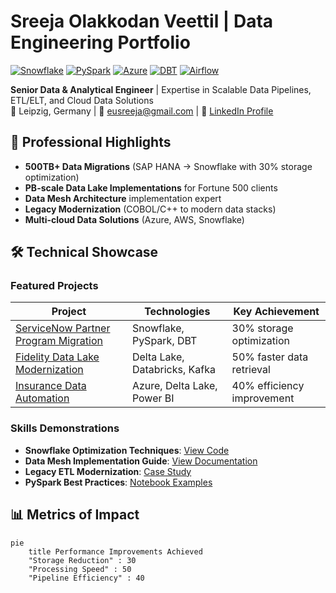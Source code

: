 # Sreeja Olakkodan Veettil | Data Engineering Portfolio

[![Snowflake](https://img.shields.io/badge/Snowflake-29B5E8?logo=snowflake&logoColor=white)](https://www.snowflake.com/)
[![PySpark](https://img.shields.io/badge/PySpark-E25A1C?logo=apachespark&logoColor=white)](https://spark.apache.org/)
[![Azure](https://img.shields.io/badge/Azure_Databricks-0078D4?logo=microsoftazure&logoColor=white)](https://azure.microsoft.com/)
[![DBT](https://img.shields.io/badge/DBT-FF694B?logo=dbt&logoColor=white)](https://www.getdbt.com/)
[![Airflow](https://img.shields.io/badge/Airflow-017CEE?logo=apacheairflow&logoColor=white)](https://airflow.apache.org/)

**Senior Data & Analytical Engineer** | Expertise in Scalable Data Pipelines, ETL/ELT, and Cloud Data Solutions  
📍 Leipzig, Germany | 📧 eusreeja@gmail.com | 🔗 [LinkedIn Profile](https://www.linkedin.com/in/sreejaolakkodanveettil/)  

## 🚀 Professional Highlights

- **500TB+ Data Migrations** (SAP HANA → Snowflake with 30% storage optimization)
- **PB-scale Data Lake Implementations** for Fortune 500 clients
- **Data Mesh Architecture** implementation expert
- **Legacy Modernization** (COBOL/C++ to modern data stacks)
- **Multi-cloud Data Solutions** (Azure, AWS, Snowflake)

## 🛠️ Technical Showcase

### Featured Projects

| Project | Technologies | Key Achievement |
|---------|--------------|-----------------|
| [ServiceNow Partner Program Migration](projects/snowflake-migration) | Snowflake, PySpark, DBT | 30% storage optimization |
| [Fidelity Data Lake Modernization](projects/delta-lake) | Delta Lake, Databricks, Kafka | 50% faster data retrieval |
| [Insurance Data Automation](projects/insurance-automation) | Azure, Delta Lake, Power BI | 40% efficiency improvement |

### Skills Demonstrations

- **Snowflake Optimization Techniques**: [View Code](technical-demos/snowflake-optimizations)
- **Data Mesh Implementation Guide**: [View Documentation](technical-demos/datamesh-implementation) 
- **Legacy ETL Modernization**: [Case Study](technical-demos/datastage-modernization)
- **PySpark Best Practices**: [Notebook Examples](technical-demos/pyspark-best-practices)

## 📊 Metrics of Impact

```mermaid
pie
    title Performance Improvements Achieved
    "Storage Reduction" : 30
    "Processing Speed" : 50
    "Pipeline Efficiency" : 40
